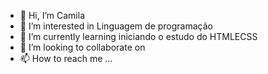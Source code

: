 - 👋 Hi, I’m Camila
- 👀 I’m interested in Linguagem de programação
- 🌱 I’m currently learning iniciando o estudo do HTMLECSS
- 💞️ I’m looking to collaborate on 
- 📫 How to reach me ...

<!---
ztixx140414/ztixx140414 is a ✨ special ✨ repository because its `README.md` (this file) appears on your GitHub profile.
You can click the Preview link to take a look at your changes.
--->
